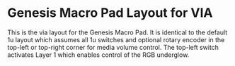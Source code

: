 # Genesis Macro Pad Layout for VIA

This is the via layout for the Genesis Macro Pad. It is identical to the default 1u layout which assumes all 1u switches and optional rotary encoder in the top-left or top-right corner for media volume control. The top-left switch activates Layer 1 which enables control of the RGB underglow.
